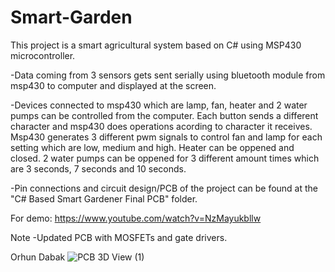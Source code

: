 # Smart-Garden

This project is a smart agricultural system based on C# using MSP430 microcontroller.

-Data coming from 3 sensors gets sent serially using bluetooth module from msp430 to computer and displayed at the
screen.

-Devices connected to msp430 which are lamp, fan, heater and 2 water pumps can be controlled from the
computer. Each button sends a different character and msp430 does operations acording to character it 
receives. Msp430 generates 3 different pwm signals to control fan and lamp for each setting which are 
low, medium and high. Heater can be oppened and closed. 2 water pumps can be oppened for 3 different 
amount times which are 3 seconds, 7 seconds and 10 seconds.

-Pin connections and circuit design/PCB of the project can be found at the 
"C# Based Smart Gardener Final PCB" folder.

For demo: https://www.youtube.com/watch?v=NzMayukbllw

Note
-Updated PCB with MOSFETs and gate drivers.

Orhun Dabak
![PCB 3D View (1)](https://user-images.githubusercontent.com/79105578/221883694-21488782-fb6a-4a08-afda-7b171a35e80d.png)

